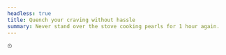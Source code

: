 ```yaml
---
headless: true
title: Quench your craving without hassle
summary: Never stand over the stove cooking pearls for 1 hour again.
---
```


⏲
